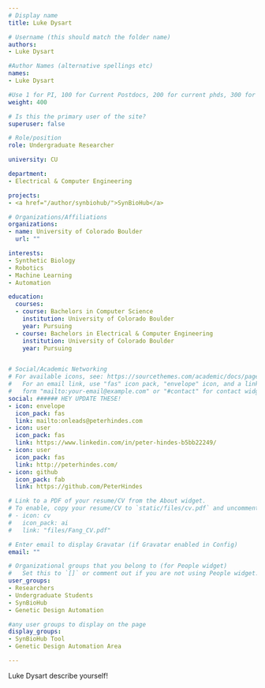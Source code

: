 ```yaml
---
# Display name
title: Luke Dysart

# Username (this should match the folder name)
authors:
- Luke Dysart

#Author Names (alternative spellings etc)
names:
- Luke Dysart

#Use 1 for PI, 100 for Current Postdocs, 200 for current phds, 300 for current masters, 400 for current undergrads, 800 for alum postdocs, 810 for alum phds, 820 for alum masters, and 830 for alum undergrads, 900 for tools, 1000 for projects, 900 for tools, 1000 for projects
weight: 400

# Is this the primary user of the site?
superuser: false

# Role/position
role: Undergraduate Researcher

university: CU

department:
- Electrical & Computer Engineering

projects:
- <a href="/author/synbiohub/">SynBioHub</a>

# Organizations/Affiliations
organizations:
- name: University of Colorado Boulder
  url: ""

interests:
- Synthetic Biology
- Robotics
- Machine Learning
- Automation

education:
  courses:
  - course: Bachelors in Computer Science
    institution: University of Colorado Boulder
    year: Pursuing
  - course: Bachelors in Electrical & Computer Engineering
    institution: University of Colorado Boulder
    year: Pursuing


# Social/Academic Networking
# For available icons, see: https://sourcethemes.com/academic/docs/page-builder/#icons
#   For an email link, use "fas" icon pack, "envelope" icon, and a link in the
#   form "mailto:your-email@example.com" or "#contact" for contact widget.
social: ###### HEY UPDATE THESE!
- icon: envelope
  icon_pack: fas
  link: mailto:onleads@peterhindes.com
- icon: user
  icon_pack: fas
  link: https://www.linkedin.com/in/peter-hindes-b5bb22249/
- icon: user
  icon_pack: fas
  link: http://peterhindes.com/
- icon: github
  icon_pack: fab
  link: https://github.com/PeterHindes

# Link to a PDF of your resume/CV from the About widget.
# To enable, copy your resume/CV to `static/files/cv.pdf` and uncomment the lines below.
# - icon: cv
#   icon_pack: ai
#   link: "files/Fang_CV.pdf"

# Enter email to display Gravatar (if Gravatar enabled in Config)
email: ""

# Organizational groups that you belong to (for People widget)
#   Set this to `[]` or comment out if you are not using People widget.
user_groups:
- Researchers
- Undergraduate Students
- SynBioHub
- Genetic Design Automation

#any user groups to display on the page
display_groups:
- SynBioHub Tool
- Genetic Design Automation Area

---
```


Luke Dysart describe yourself!
